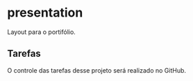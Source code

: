# presentation
Layout para o portifólio.

## Tarefas

O controle das tarefas desse projeto será realizado no GitHub.